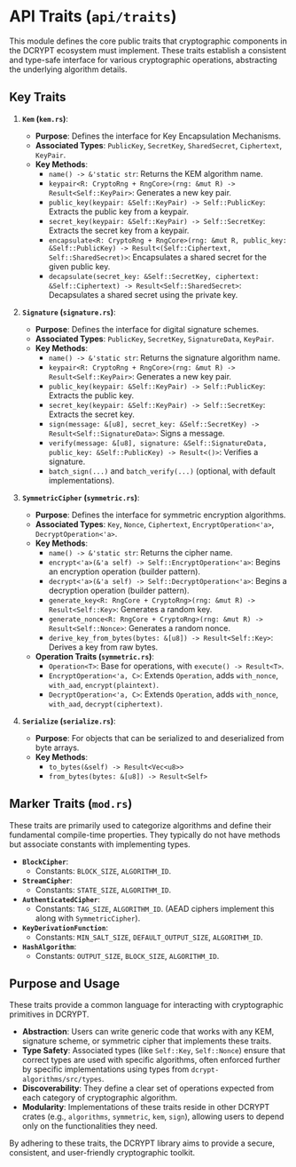 # API Traits (`api/traits`)

This module defines the core public traits that cryptographic components in the DCRYPT ecosystem must implement. These traits establish a consistent and type-safe interface for various cryptographic operations, abstracting the underlying algorithm details.

## Key Traits

1.  **`Kem` (`kem.rs`)**:
    *   **Purpose**: Defines the interface for Key Encapsulation Mechanisms.
    *   **Associated Types**: `PublicKey`, `SecretKey`, `SharedSecret`, `Ciphertext`, `KeyPair`.
    *   **Key Methods**:
        *   `name() -> &'static str`: Returns the KEM algorithm name.
        *   `keypair<R: CryptoRng + RngCore>(rng: &mut R) -> Result<Self::KeyPair>`: Generates a new key pair.
        *   `public_key(keypair: &Self::KeyPair) -> Self::PublicKey`: Extracts the public key from a keypair.
        *   `secret_key(keypair: &Self::KeyPair) -> Self::SecretKey`: Extracts the secret key from a keypair.
        *   `encapsulate<R: CryptoRng + RngCore>(rng: &mut R, public_key: &Self::PublicKey) -> Result<(Self::Ciphertext, Self::SharedSecret)>`: Encapsulates a shared secret for the given public key.
        *   `decapsulate(secret_key: &Self::SecretKey, ciphertext: &Self::Ciphertext) -> Result<Self::SharedSecret>`: Decapsulates a shared secret using the private key.

2.  **`Signature` (`signature.rs`)**:
    *   **Purpose**: Defines the interface for digital signature schemes.
    *   **Associated Types**: `PublicKey`, `SecretKey`, `SignatureData`, `KeyPair`.
    *   **Key Methods**:
        *   `name() -> &'static str`: Returns the signature algorithm name.
        *   `keypair<R: CryptoRng + RngCore>(rng: &mut R) -> Result<Self::KeyPair>`: Generates a new key pair.
        *   `public_key(keypair: &Self::KeyPair) -> Self::PublicKey`: Extracts the public key.
        *   `secret_key(keypair: &Self::KeyPair) -> Self::SecretKey`: Extracts the secret key.
        *   `sign(message: &[u8], secret_key: &Self::SecretKey) -> Result<Self::SignatureData>`: Signs a message.
        *   `verify(message: &[u8], signature: &Self::SignatureData, public_key: &Self::PublicKey) -> Result<()>`: Verifies a signature.
        *   `batch_sign(...)` and `batch_verify(...)` (optional, with default implementations).

3.  **`SymmetricCipher` (`symmetric.rs`)**:
    *   **Purpose**: Defines the interface for symmetric encryption algorithms.
    *   **Associated Types**: `Key`, `Nonce`, `Ciphertext`, `EncryptOperation<'a>`, `DecryptOperation<'a>`.
    *   **Key Methods**:
        *   `name() -> &'static str`: Returns the cipher name.
        *   `encrypt<'a>(&'a self) -> Self::EncryptOperation<'a>`: Begins an encryption operation (builder pattern).
        *   `decrypt<'a>(&'a self) -> Self::DecryptOperation<'a>`: Begins a decryption operation (builder pattern).
        *   `generate_key<R: RngCore + CryptoRng>(rng: &mut R) -> Result<Self::Key>`: Generates a random key.
        *   `generate_nonce<R: RngCore + CryptoRng>(rng: &mut R) -> Result<Self::Nonce>`: Generates a random nonce.
        *   `derive_key_from_bytes(bytes: &[u8]) -> Result<Self::Key>`: Derives a key from raw bytes.
    *   **Operation Traits (`symmetric.rs`)**:
        *   `Operation<T>`: Base for operations, with `execute() -> Result<T>`.
        *   `EncryptOperation<'a, C>`: Extends `Operation`, adds `with_nonce`, `with_aad`, `encrypt(plaintext)`.
        *   `DecryptOperation<'a, C>`: Extends `Operation`, adds `with_nonce`, `with_aad`, `decrypt(ciphertext)`.

4.  **`Serialize` (`serialize.rs`)**:
    *   **Purpose**: For objects that can be serialized to and deserialized from byte arrays.
    *   **Key Methods**:
        *   `to_bytes(&self) -> Result<Vec<u8>>`
        *   `from_bytes(bytes: &[u8]) -> Result<Self>`

## Marker Traits (`mod.rs`)

These traits are primarily used to categorize algorithms and define their fundamental compile-time properties. They typically do not have methods but associate constants with implementing types.

-   **`BlockCipher`**:
    *   Constants: `BLOCK_SIZE`, `ALGORITHM_ID`.
-   **`StreamCipher`**:
    *   Constants: `STATE_SIZE`, `ALGORITHM_ID`.
-   **`AuthenticatedCipher`**:
    *   Constants: `TAG_SIZE`, `ALGORITHM_ID`. (AEAD ciphers implement this along with `SymmetricCipher`).
-   **`KeyDerivationFunction`**:
    *   Constants: `MIN_SALT_SIZE`, `DEFAULT_OUTPUT_SIZE`, `ALGORITHM_ID`.
-   **`HashAlgorithm`**:
    *   Constants: `OUTPUT_SIZE`, `BLOCK_SIZE`, `ALGORITHM_ID`.

## Purpose and Usage

These traits provide a common language for interacting with cryptographic primitives in DCRYPT.
-   **Abstraction**: Users can write generic code that works with any KEM, signature scheme, or symmetric cipher that implements these traits.
-   **Type Safety**: Associated types (like `Self::Key`, `Self::Nonce`) ensure that correct types are used with specific algorithms, often enforced further by specific implementations using types from `dcrypt-algorithms/src/types`.
-   **Discoverability**: They define a clear set of operations expected from each category of cryptographic algorithm.
-   **Modularity**: Implementations of these traits reside in other DCRYPT crates (e.g., `algorithms`, `symmetric`, `kem`, `sign`), allowing users to depend only on the functionalities they need.

By adhering to these traits, the DCRYPT library aims to provide a secure, consistent, and user-friendly cryptographic toolkit.